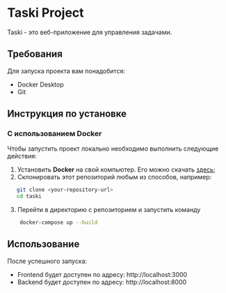 # Taski Project

Taski - это веб-приложение для управления задачами.

## Требования

Для запуска проекта вам понадобится:

- Docker Desktop
- Git

## Инструкция по установке
### С использованием Docker
Чтобы запустить проект локально необходимо выполнить следующие действия:
1. Установить **Docker** на свой компьютер. Его можно скачать [здесь](https://www.docker.com/products/docker-desktop);
2. Склонировать этот репозиторий любым из способов, например: 
```bash
   git clone <your-repository-url>
   cd taski
```
3. Перейти в директорию с репозиторием и запустить команду
```bash
    docker-compose up --build
```

## Использование 
После успешного запуска:
   - Frontend будет доступен по адресу: http://localhost:3000
   - Backend будет доступен по адресу: http://localhost:8000

